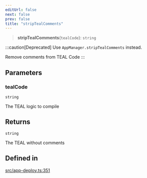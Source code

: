 ```yaml
---
editUrl: false
next: false
prev: false
title: "stripTealComments"
---
```


> **stripTealComments**(`tealCode`): `string`

:::caution[Deprecated]
Use `AppManager.stripTealComments` instead.

Remove comments from TEAL Code
:::

## Parameters

### tealCode

`string`

The TEAL logic to compile

## Returns

`string`

The TEAL without comments

## Defined in

[src/app-deploy.ts:351](https://github.com/algorandfoundation/algokit-utils-ts/blob/e57e96ab17213653e656688e8d7251c0107554cf/src/app-deploy.ts#L351)
